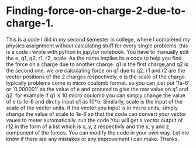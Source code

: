# Finding-force-on-charge-2-due-to-charge-1.
This is a code I did in my second semester in college, where I completed my physics assignment without calculating stuff for every single problems.
this is a code i wrote with python in jupytor notebook.
You have to manually edit the e, q1, q2, r1, r2, scale.
As the name implies its a code to help you find the force on a charge due to another charge.
q1 is the first charge,and q2 is the second one. we are calculating force on q1 due to q2. r1 and r2 are the vector positions of the 2 charges respectively.
e is the scale of the charge. typically problems come in micro coulomb format. so you can just put '1e-6' or '0.000001' as the value of e and proceed to give the raw value on q1 and q2. for example if q1 is 10 micro coulomb you can simply change the value of e to 1e-6 and dirctly input q1 as 10*e.
Similarly, scale is the input of the scale of the vector units. if the vector you input is in micro units, simply change the value of scale to 1e-6 so that the code can convert your vector vaues to meter automatically.
run the code
You will get a vector output of r12 in the form of a list which is x, y, z respectivly and the x, y and z component of the forces. 
You can modify the code in your own way. 
Let me know if there are any mistakes or any improvement i can make.
Thanks.
